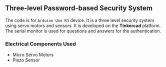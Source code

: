 ## Three-level Password-based Security System

The code is for `Arduino Uno R3` device. It is a three level security system using servo motors and sensors. It is developed on the <strong>Tinkercad</strong> platform.
<br>
The serial monitor is used for questions and answers for the authentication.

### Electrical Components Used <br>
* Micro Servo Motors<br>
* Piezo Sensor